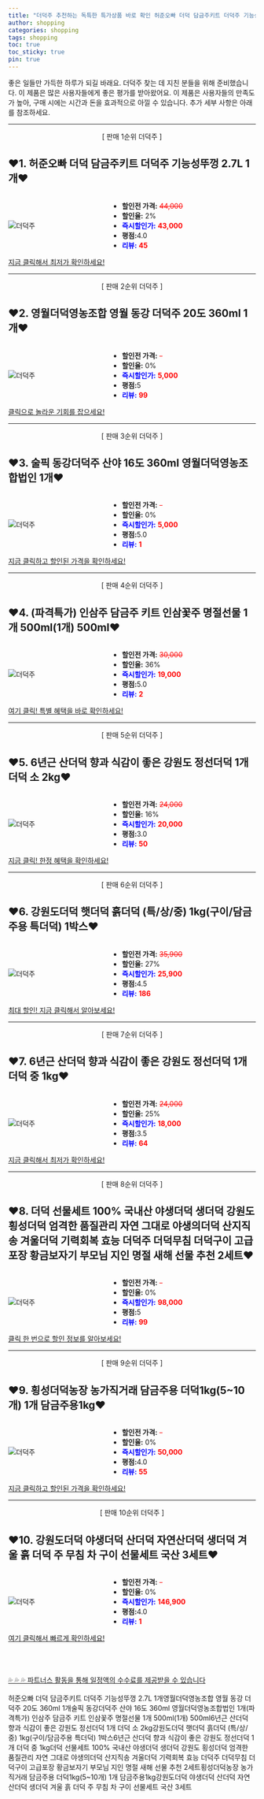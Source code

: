 ```yaml
---
title: "더덕주 추천하는 독특한 특가상품 바로 확인 허준오빠 더덕 담금주키트 더덕주 기능성뚜껑"
author: shopping
categories: shopping
tags: shopping
toc: true
toc_sticky: true
pin: true
---
```

좋은 일들만 가득한 하루가 되길 바래요. 더덕주 찾는 데 지친 분들을 위해 준비했습니다. 이 제품은 많은 사용자들에게 좋은 평가를 받아왔어요. 이 제품은 사용자들의 만족도가 높아, 구매 시에는 시간과 돈을 효과적으로 아낄 수 있습니다. 추가 세부 사항은 아래를 참조하세요.

---
<p class="toplist" style="margin: 0 auto; display: block; width: fit-content;">[ 판매 1순위 더덕주 ]</p>

<h2><strong>❤️1. 허준오빠 더덕 담금주키트 더덕주 기능성뚜껑 2.7L 1개❤️</strong></h2>

<div style="display: flex; align-items: center;">
    <div style="flex: 0.4;">
        <img src="https://thumbnail8.coupangcdn.com/thumbnails/remote/230x230ex/image/vendor_inventory/5dde/ae824f8d535caa523683c123e36ebb38f24e62f1d4192c7ccdd02a5e6224.jpg" alt="더덕주" style="max-width: 100%;">
    </div>
    <div style="flex: 0.6; margin-left: 10px;">
        <ul>
            <li><strong>할인전 가격:</strong> <del style="color: red;">44,000</del></li>
            <li><strong>할인율:</strong> 2%</li>
            <li><span style='color:blue'><strong>즉시할인가:</strong></span> <span style='color:red'><strong>43,000</strong></span></li>
            <li><strong>평점:</strong>4.0</li>
            <li><span style='color:blue'><strong>리뷰:</strong></span> <span style='color:red'><strong>45</strong></span></li>
        </ul>
    </div>
</div>
<div class="center">
    <a href="https://selin100587.github.io?lptag=AF9450613&subid=githubio&pageKey=7812485969&traceid=V0-153&itemId=19131767814&vendorItemId=75765352437" class="myButton">
        지금 클릭해서 최저가 확인하세요!
    </a>
</div>


---
<p class="toplist" style="margin: 0 auto; display: block; width: fit-content;">[ 판매 2순위 더덕주 ]</p>

<h2><strong>❤️2. 영월더덕영농조합 영월 동강 더덕주 20도 360ml 1개❤️</strong></h2>

<div style="display: flex; align-items: center;">
    <div style="flex: 0.4;">
        <img src="https://thumbnail9.coupangcdn.com/thumbnails/remote/230x230ex/image/vendor_inventory/5692/70dcab68c2aa9b08389cad3f9c628683e1f94cc2543a1b2e415d4aee927c.jpeg" alt="더덕주" style="max-width: 100%;">
    </div>
    <div style="flex: 0.6; margin-left: 10px;">
        <ul>
            <li><strong>할인전 가격:</strong> <del style="color: red;">-</del></li>
            <li><strong>할인율:</strong> 0%</li>
            <li><span style='color:blue'><strong>즉시할인가:</strong></span> <span style='color:red'><strong>5,000</strong></span></li>
            <li><strong>평점:</strong>5</li>
            <li><span style='color:blue'><strong>리뷰:</strong></span> <span style='color:red'><strong>99</strong></span></li>
        </ul>
    </div>
</div>
<div class="center">
    <a href="https://selin100587.github.io?lptag=AF9450613&subid=githubio&pageKey=6439544604&traceid=V0-153&itemId=13933728211&vendorItemId=81183076835" class="myButton">
        클릭으로 놀라운 기회를 잡으세요!
    </a>
</div>


---
<p class="toplist" style="margin: 0 auto; display: block; width: fit-content;">[ 판매 3순위 더덕주 ]</p>

<h2><strong>❤️3. 술픽 동강더덕주 산야 16도 360ml 영월더덕영농조합법인 1개❤️</strong></h2>

<div style="display: flex; align-items: center;">
    <div style="flex: 0.4;">
        <img src="https://thumbnail7.coupangcdn.com/thumbnails/remote/230x230ex/image/vendor_inventory/ad31/5ee5d801cbaa6b0d2567f5420fdc498a7e172d9709d376d14d3cfe9136b3.jpg" alt="더덕주" style="max-width: 100%;">
    </div>
    <div style="flex: 0.6; margin-left: 10px;">
        <ul>
            <li><strong>할인전 가격:</strong> <del style="color: red;">-</del></li>
            <li><strong>할인율:</strong> 0%</li>
            <li><span style='color:blue'><strong>즉시할인가:</strong></span> <span style='color:red'><strong>5,000</strong></span></li>
            <li><strong>평점:</strong>5.0</li>
            <li><span style='color:blue'><strong>리뷰:</strong></span> <span style='color:red'><strong>1</strong></span></li>
        </ul>
    </div>
</div>
<div class="center">
    <a href="https://selin100587.github.io?lptag=AF9450613&subid=githubio&pageKey=6836482903&traceid=V0-153&itemId=16243821736&vendorItemId=83437167443" class="myButton">
        지금 클릭하고 할인된 가격을 확인하세요!
    </a>
</div>


---
<p class="toplist" style="margin: 0 auto; display: block; width: fit-content;">[ 판매 4순위 더덕주 ]</p>

<h2><strong>❤️4. (파격특가) 인삼주 담금주 키트 인삼꽃주 명절선물 1개 500ml(1개) 500ml❤️</strong></h2>

<div style="display: flex; align-items: center;">
    <div style="flex: 0.4;">
        <img src="https://thumbnail9.coupangcdn.com/thumbnails/remote/230x230ex/image/vendor_inventory/6f92/bc5f6775ed96b63f27c0f607db26ec929231792e211fe40eb128fac2a1ad.JPG" alt="더덕주" style="max-width: 100%;">
    </div>
    <div style="flex: 0.6; margin-left: 10px;">
        <ul>
            <li><strong>할인전 가격:</strong> <del style="color: red;">30,000</del></li>
            <li><strong>할인율:</strong> 36%</li>
            <li><span style='color:blue'><strong>즉시할인가:</strong></span> <span style='color:red'><strong>19,000</strong></span></li>
            <li><strong>평점:</strong>5.0</li>
            <li><span style='color:blue'><strong>리뷰:</strong></span> <span style='color:red'><strong>2</strong></span></li>
        </ul>
    </div>
</div>
<div class="center">
    <a href="https://selin100587.github.io?lptag=AF9450613&subid=githubio&pageKey=7555580666&traceid=V0-153&itemId=19893955924&vendorItemId=86994174132" class="myButton">
        여기 클릭! 특별 혜택을 바로 확인하세요!
    </a>
</div>


---
<p class="toplist" style="margin: 0 auto; display: block; width: fit-content;">[ 판매 5순위 더덕주 ]</p>

<h2><strong>❤️5. 6년근 산더덕 향과 식감이 좋은 강원도 정선더덕 1개 더덕 소 2kg❤️</strong></h2>

<div style="display: flex; align-items: center;">
    <div style="flex: 0.4;">
        <img src="https://thumbnail6.coupangcdn.com/thumbnails/remote/230x230ex/image/vendor_inventory/images/2018/04/10/11/1/b75ced98-0802-4ecd-82bd-013f2ed6ce01.jpg" alt="더덕주" style="max-width: 100%;">
    </div>
    <div style="flex: 0.6; margin-left: 10px;">
        <ul>
            <li><strong>할인전 가격:</strong> <del style="color: red;">24,000</del></li>
            <li><strong>할인율:</strong> 16%</li>
            <li><span style='color:blue'><strong>즉시할인가:</strong></span> <span style='color:red'><strong>20,000</strong></span></li>
            <li><strong>평점:</strong>3.0</li>
            <li><span style='color:blue'><strong>리뷰:</strong></span> <span style='color:red'><strong>50</strong></span></li>
        </ul>
    </div>
</div>
<div class="center">
    <a href="https://selin100587.github.io?lptag=AF9450613&subid=githubio&pageKey=8180999673&traceid=V0-153&itemId=19800659903&vendorItemId=3625745505" class="myButton">
        지금 클릭! 한정 혜택을 확인하세요!
    </a>
</div>


---
<p class="toplist" style="margin: 0 auto; display: block; width: fit-content;">[ 판매 6순위 더덕주 ]</p>

<h2><strong>❤️6. 강원도더덕 햇더덕 흙더덕 (특/상/중) 1kg(구이/담금주용 특더덕) 1박스❤️</strong></h2>

<div style="display: flex; align-items: center;">
    <div style="flex: 0.4;">
        <img src="https://thumbnail9.coupangcdn.com/thumbnails/remote/230x230ex/image/vendor_inventory/266e/0f12f2ed1a148775117577be8cf303623300a8e00f1a41e60054d2fd7e8a.jpg" alt="더덕주" style="max-width: 100%;">
    </div>
    <div style="flex: 0.6; margin-left: 10px;">
        <ul>
            <li><strong>할인전 가격:</strong> <del style="color: red;">35,900</del></li>
            <li><strong>할인율:</strong> 27%</li>
            <li><span style='color:blue'><strong>즉시할인가:</strong></span> <span style='color:red'><strong>25,900</strong></span></li>
            <li><strong>평점:</strong>4.5</li>
            <li><span style='color:blue'><strong>리뷰:</strong></span> <span style='color:red'><strong>186</strong></span></li>
        </ul>
    </div>
</div>
<div class="center">
    <a href="https://selin100587.github.io?lptag=AF9450613&subid=githubio&pageKey=8248630487&traceid=V0-153&itemId=8551192400&vendorItemId=75838581893" class="myButton">
        최대 할인! 지금 클릭해서 알아보세요!
    </a>
</div>


---
<p class="toplist" style="margin: 0 auto; display: block; width: fit-content;">[ 판매 7순위 더덕주 ]</p>

<h2><strong>❤️7. 6년근 산더덕 향과 식감이 좋은 강원도 정선더덕 1개 더덕 중 1kg❤️</strong></h2>

<div style="display: flex; align-items: center;">
    <div style="flex: 0.4;">
        <img src="https://thumbnail6.coupangcdn.com/thumbnails/remote/230x230ex/image/vendor_inventory/images/2018/04/10/11/1/b75ced98-0802-4ecd-82bd-013f2ed6ce01.jpg" alt="더덕주" style="max-width: 100%;">
    </div>
    <div style="flex: 0.6; margin-left: 10px;">
        <ul>
            <li><strong>할인전 가격:</strong> <del style="color: red;">24,000</del></li>
            <li><strong>할인율:</strong> 25%</li>
            <li><span style='color:blue'><strong>즉시할인가:</strong></span> <span style='color:red'><strong>18,000</strong></span></li>
            <li><strong>평점:</strong>3.5</li>
            <li><span style='color:blue'><strong>리뷰:</strong></span> <span style='color:red'><strong>64</strong></span></li>
        </ul>
    </div>
</div>
<div class="center">
    <a href="https://selin100587.github.io?lptag=AF9450613&subid=githubio&pageKey=7536347315&traceid=V0-153&itemId=19800659900&vendorItemId=3625745471" class="myButton">
        지금 클릭해서 최저가 확인하세요!
    </a>
</div>


---
<p class="toplist" style="margin: 0 auto; display: block; width: fit-content;">[ 판매 8순위 더덕주 ]</p>

<h2><strong>❤️8. 더덕 선물세트 100% 국내산 야생더덕 생더덕 강원도 횡성더덕 엄격한 품질관리 자연 그대로 야생의더덕 산지직송 겨울더덕 기력회복 효능 더덕주 더덕무침 더덕구이 고급포장 황금보자기 부모님 지인 명절 새해 선물 추천 2세트❤️</strong></h2>

<div style="display: flex; align-items: center;">
    <div style="flex: 0.4;">
        <img src="https://thumbnail6.coupangcdn.com/thumbnails/remote/230x230ex/image/vendor_inventory/d0f4/9c8b534f13cc5af8e40546de51f327ba06b474fab4ebe37ec8d37b8254c7.jpg" alt="더덕주" style="max-width: 100%;">
    </div>
    <div style="flex: 0.6; margin-left: 10px;">
        <ul>
            <li><strong>할인전 가격:</strong> <del style="color: red;">-</del></li>
            <li><strong>할인율:</strong> 0%</li>
            <li><span style='color:blue'><strong>즉시할인가:</strong></span> <span style='color:red'><strong>98,000</strong></span></li>
            <li><strong>평점:</strong>5</li>
            <li><span style='color:blue'><strong>리뷰:</strong></span> <span style='color:red'><strong>99</strong></span></li>
        </ul>
    </div>
</div>
<div class="center">
    <a href="https://selin100587.github.io?lptag=AF9450613&subid=githubio&pageKey=4758314941&traceid=V0-153&itemId=6006336025&vendorItemId=73298223534" class="myButton">
        클릭 한 번으로 할인 정보를 알아보세요!
    </a>
</div>


---
<p class="toplist" style="margin: 0 auto; display: block; width: fit-content;">[ 판매 9순위 더덕주 ]</p>

<h2><strong>❤️9. 횡성더덕농장 농가직거래 담금주용 더덕1kg(5~10개) 1개 담금주용1kg❤️</strong></h2>

<div style="display: flex; align-items: center;">
    <div style="flex: 0.4;">
        <img src="https://thumbnail9.coupangcdn.com/thumbnails/remote/230x230ex/image/vendor_inventory/e605/664d41da816f4046431322f4ab8b8a7dd86dc930dbb11682cbb57f9fb538.jpg" alt="더덕주" style="max-width: 100%;">
    </div>
    <div style="flex: 0.6; margin-left: 10px;">
        <ul>
            <li><strong>할인전 가격:</strong> <del style="color: red;">-</del></li>
            <li><strong>할인율:</strong> 0%</li>
            <li><span style='color:blue'><strong>즉시할인가:</strong></span> <span style='color:red'><strong>50,000</strong></span></li>
            <li><strong>평점:</strong>4.0</li>
            <li><span style='color:blue'><strong>리뷰:</strong></span> <span style='color:red'><strong>55</strong></span></li>
        </ul>
    </div>
</div>
<div class="center">
    <a href="https://selin100587.github.io?lptag=AF9450613&subid=githubio&pageKey=6601607362&traceid=V0-153&itemId=14935822181&vendorItemId=78384357976" class="myButton">
        지금 클릭하고 할인된 가격을 확인하세요!
    </a>
</div>


---
<p class="toplist" style="margin: 0 auto; display: block; width: fit-content;">[ 판매 10순위 더덕주 ]</p>

<h2><strong>❤️10. 강원도더덕 야생더덕 산더덕 자연산더덕 생더덕 겨울 흙 더덕 주 무침 차 구이 선물세트 국산 3세트❤️</strong></h2>

<div style="display: flex; align-items: center;">
    <div style="flex: 0.4;">
        <img src="https://thumbnail10.coupangcdn.com/thumbnails/remote/230x230ex/image/vendor_inventory/a06f/bf8c16c1635c5af79779c2770c9877875b7beb16cddea3e18f8a0a74592b.jpg" alt="더덕주" style="max-width: 100%;">
    </div>
    <div style="flex: 0.6; margin-left: 10px;">
        <ul>
            <li><strong>할인전 가격:</strong> <del style="color: red;">-</del></li>
            <li><strong>할인율:</strong> 0%</li>
            <li><span style='color:blue'><strong>즉시할인가:</strong></span> <span style='color:red'><strong>146,900</strong></span></li>
            <li><strong>평점:</strong>4.0</li>
            <li><span style='color:blue'><strong>리뷰:</strong></span> <span style='color:red'><strong>1</strong></span></li>
        </ul>
    </div>
</div>
<div class="center">
    <a href="https://selin100587.github.io?lptag=AF9450613&subid=githubio&pageKey=4576827889&traceid=V0-153&itemId=5601980429&vendorItemId=72901220257" class="myButton">
        여기 클릭해서 빠르게 확인하세요!
    </a>
</div>

<br><br><br>[💦 💦 💦 파트너스 활동을 통해 일정액의 수수료를 제공받을 수 있습니다](https://link.coupang.com/a/bcpT2c)<br><br>허준오빠 더덕 담금주키트 더덕주 기능성뚜껑 2.7L 1개영월더덕영농조합 영월 동강 더덕주 20도 360ml 1개술픽 동강더덕주 산야 16도 360ml 영월더덕영농조합법인 1개(파격특가) 인삼주 담금주 키트 인삼꽃주 명절선물 1개 500ml(1개) 500ml6년근 산더덕 향과 식감이 좋은 강원도 정선더덕 1개 더덕 소 2kg강원도더덕 햇더덕 흙더덕 (특/상/중) 1kg(구이/담금주용 특더덕) 1박스6년근 산더덕 향과 식감이 좋은 강원도 정선더덕 1개 더덕 중 1kg더덕 선물세트 100% 국내산 야생더덕 생더덕 강원도 횡성더덕 엄격한 품질관리 자연 그대로 야생의더덕 산지직송 겨울더덕 기력회복 효능 더덕주 더덕무침 더덕구이 고급포장 황금보자기 부모님 지인 명절 새해 선물 추천 2세트횡성더덕농장 농가직거래 담금주용 더덕1kg(5~10개) 1개 담금주용1kg강원도더덕 야생더덕 산더덕 자연산더덕 생더덕 겨울 흙 더덕 주 무침 차 구이 선물세트 국산 3세트